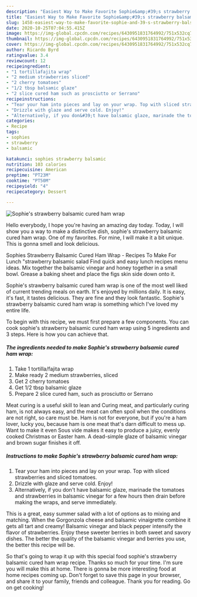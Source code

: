 ```yaml
---
description: "Easiest Way to Make Favorite Sophie&amp;#39;s strawberry balsamic cured ham wrap"
title: "Easiest Way to Make Favorite Sophie&amp;#39;s strawberry balsamic cured ham wrap"
slug: 1458-easiest-way-to-make-favorite-sophie-and-39-s-strawberry-balsamic-cured-ham-wrap
date: 2020-10-25T07:04:55.415Z
image: https://img-global.cpcdn.com/recipes/6430951831764992/751x532cq70/sophies-strawberry-balsamic-cured-ham-wrap-recipe-main-photo.jpg
thumbnail: https://img-global.cpcdn.com/recipes/6430951831764992/751x532cq70/sophies-strawberry-balsamic-cured-ham-wrap-recipe-main-photo.jpg
cover: https://img-global.cpcdn.com/recipes/6430951831764992/751x532cq70/sophies-strawberry-balsamic-cured-ham-wrap-recipe-main-photo.jpg
author: Ricardo Byrd
ratingvalue: 3.4
reviewcount: 12
recipeingredient:
- "1 tortillafajita wrap"
- "2 medium strawberries sliced"
- "2 cherry tomatoes"
- "1/2 tbsp balsamic glaze"
- "2 slice cured ham such as prosciutto or Serrano"
recipeinstructions:
- "Tear your ham into pieces and lay on your wrap. Top with sliced strawberries and sliced tomatoes."
- "Drizzle with glaze and serve cold. Enjoy!"
- "Alternatively, if you don&#39;t have balsamic glaze, marinade the tomatoes and strawberries in balsamic vinegar for a few hours then drain before making the wraps, and serve immediately."
categories:
- Recipe
tags:
- sophies
- strawberry
- balsamic

katakunci: sophies strawberry balsamic 
nutrition: 103 calories
recipecuisine: American
preptime: "PT23M"
cooktime: "PT50M"
recipeyield: "4"
recipecategory: Dessert

---
```



![Sophie&#39;s strawberry balsamic cured ham wrap](https://img-global.cpcdn.com/recipes/6430951831764992/751x532cq70/sophies-strawberry-balsamic-cured-ham-wrap-recipe-main-photo.jpg)

Hello everybody, I hope you're having an amazing day today. Today, I will show you a way to make a distinctive dish, sophie&#39;s strawberry balsamic cured ham wrap. One of my favorites. For mine, I will make it a bit unique. This is gonna smell and look delicious.

Sophies Strawberry Balsamic Cured Ham Wrap - Recipes To Make For Lunch &#34;strawberry balsamic salad Find quick and easy lunch recipes menu ideas. Mix together the balsamic vinegar and honey together in a small bowl. Grease a baking sheet and place the figs skin side down onto it.

Sophie&#39;s strawberry balsamic cured ham wrap is one of the most well liked of current trending meals on earth. It's enjoyed by millions daily. It is easy, it's fast, it tastes delicious. They are fine and they look fantastic. Sophie&#39;s strawberry balsamic cured ham wrap is something which I've loved my entire life.


To begin with this recipe, we must first prepare a few components. You can cook sophie&#39;s strawberry balsamic cured ham wrap using 5 ingredients and 3 steps. Here is how you can achieve that.

<!--inarticleads1-->

##### The ingredients needed to make Sophie&#39;s strawberry balsamic cured ham wrap:

1. Take 1 tortilla/fajita wrap
1. Make ready 2 medium strawberries, sliced
1. Get 2 cherry tomatoes
1. Get 1/2 tbsp balsamic glaze
1. Prepare 2 slice cured ham, such as prosciutto or Serrano


Meat curing is a useful skill to lean and Curing meat, and particularly curing ham, is not always easy, and the meat can often spoil when the conditions are not right, so care must be. Ham is not for everyone, but if you&#39;re a ham lover, lucky you, because ham is one meat that&#39;s darn difficult to mess up. Want to make it even Sous vide makes it easy to produce a juicy, evenly cooked Christmas or Easter ham. A dead-simple glaze of balsamic vinegar and brown sugar finishes it off. 

<!--inarticleads2-->

##### Instructions to make Sophie&#39;s strawberry balsamic cured ham wrap:

1. Tear your ham into pieces and lay on your wrap. Top with sliced strawberries and sliced tomatoes.
1. Drizzle with glaze and serve cold. Enjoy!
1. Alternatively, if you don&#39;t have balsamic glaze, marinade the tomatoes and strawberries in balsamic vinegar for a few hours then drain before making the wraps, and serve immediately.


This is a great, easy summer salad with a lot of options as to mixing and matching. When the Gorgonzola cheese and balsamic vinaigrette combine it gets all tart and creamy! Balsamic vinegar and black pepper intensify the flavor of strawberries. Enjoy these sweeter berries in both sweet and savory dishes. The better the quality of the balsamic vinegar and berries you use, the better this recipe will be. 

So that's going to wrap it up with this special food sophie&#39;s strawberry balsamic cured ham wrap recipe. Thanks so much for your time. I'm sure you will make this at home. There is gonna be more interesting food at home recipes coming up. Don't forget to save this page in your browser, and share it to your family, friends and colleague. Thank you for reading. Go on get cooking!
